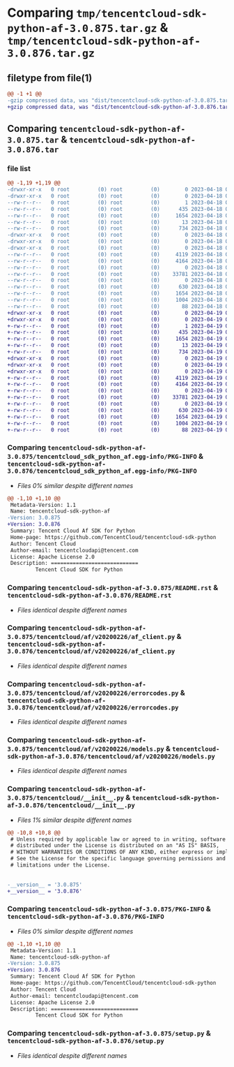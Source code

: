 # Comparing `tmp/tencentcloud-sdk-python-af-3.0.875.tar.gz` & `tmp/tencentcloud-sdk-python-af-3.0.876.tar.gz`

## filetype from file(1)

```diff
@@ -1 +1 @@
-gzip compressed data, was "dist/tencentcloud-sdk-python-af-3.0.875.tar", last modified: Tue Apr 18 00:19:56 2023, max compression
+gzip compressed data, was "dist/tencentcloud-sdk-python-af-3.0.876.tar", last modified: Wed Apr 19 00:15:23 2023, max compression
```

## Comparing `tencentcloud-sdk-python-af-3.0.875.tar` & `tencentcloud-sdk-python-af-3.0.876.tar`

### file list

```diff
@@ -1,19 +1,19 @@
-drwxr-xr-x   0 root         (0) root         (0)        0 2023-04-18 00:19:56.000000 tencentcloud-sdk-python-af-3.0.875/
-drwxr-xr-x   0 root         (0) root         (0)        0 2023-04-18 00:19:56.000000 tencentcloud-sdk-python-af-3.0.875/tencentcloud_sdk_python_af.egg-info/
--rw-r--r--   0 root         (0) root         (0)        1 2023-04-18 00:19:56.000000 tencentcloud-sdk-python-af-3.0.875/tencentcloud_sdk_python_af.egg-info/dependency_links.txt
--rw-r--r--   0 root         (0) root         (0)      435 2023-04-18 00:19:56.000000 tencentcloud-sdk-python-af-3.0.875/tencentcloud_sdk_python_af.egg-info/SOURCES.txt
--rw-r--r--   0 root         (0) root         (0)     1654 2023-04-18 00:19:56.000000 tencentcloud-sdk-python-af-3.0.875/tencentcloud_sdk_python_af.egg-info/PKG-INFO
--rw-r--r--   0 root         (0) root         (0)       13 2023-04-18 00:19:56.000000 tencentcloud-sdk-python-af-3.0.875/tencentcloud_sdk_python_af.egg-info/top_level.txt
--rw-r--r--   0 root         (0) root         (0)      734 2023-04-18 00:19:56.000000 tencentcloud-sdk-python-af-3.0.875/README.rst
-drwxr-xr-x   0 root         (0) root         (0)        0 2023-04-18 00:19:56.000000 tencentcloud-sdk-python-af-3.0.875/tencentcloud/
-drwxr-xr-x   0 root         (0) root         (0)        0 2023-04-18 00:19:56.000000 tencentcloud-sdk-python-af-3.0.875/tencentcloud/af/
-drwxr-xr-x   0 root         (0) root         (0)        0 2023-04-18 00:19:56.000000 tencentcloud-sdk-python-af-3.0.875/tencentcloud/af/v20200226/
--rw-r--r--   0 root         (0) root         (0)     4119 2023-04-18 00:19:56.000000 tencentcloud-sdk-python-af-3.0.875/tencentcloud/af/v20200226/af_client.py
--rw-r--r--   0 root         (0) root         (0)     4164 2023-04-18 00:19:56.000000 tencentcloud-sdk-python-af-3.0.875/tencentcloud/af/v20200226/errorcodes.py
--rw-r--r--   0 root         (0) root         (0)        0 2023-04-18 00:19:56.000000 tencentcloud-sdk-python-af-3.0.875/tencentcloud/af/v20200226/__init__.py
--rw-r--r--   0 root         (0) root         (0)    33781 2023-04-18 00:19:56.000000 tencentcloud-sdk-python-af-3.0.875/tencentcloud/af/v20200226/models.py
--rw-r--r--   0 root         (0) root         (0)        0 2023-04-18 00:19:56.000000 tencentcloud-sdk-python-af-3.0.875/tencentcloud/af/__init__.py
--rw-r--r--   0 root         (0) root         (0)      630 2023-04-18 00:19:56.000000 tencentcloud-sdk-python-af-3.0.875/tencentcloud/__init__.py
--rw-r--r--   0 root         (0) root         (0)     1654 2023-04-18 00:19:56.000000 tencentcloud-sdk-python-af-3.0.875/PKG-INFO
--rw-r--r--   0 root         (0) root         (0)     1004 2023-04-18 00:19:56.000000 tencentcloud-sdk-python-af-3.0.875/setup.py
--rw-r--r--   0 root         (0) root         (0)       88 2023-04-18 00:19:56.000000 tencentcloud-sdk-python-af-3.0.875/setup.cfg
+drwxr-xr-x   0 root         (0) root         (0)        0 2023-04-19 00:15:23.000000 tencentcloud-sdk-python-af-3.0.876/
+drwxr-xr-x   0 root         (0) root         (0)        0 2023-04-19 00:15:23.000000 tencentcloud-sdk-python-af-3.0.876/tencentcloud_sdk_python_af.egg-info/
+-rw-r--r--   0 root         (0) root         (0)        1 2023-04-19 00:15:23.000000 tencentcloud-sdk-python-af-3.0.876/tencentcloud_sdk_python_af.egg-info/dependency_links.txt
+-rw-r--r--   0 root         (0) root         (0)      435 2023-04-19 00:15:23.000000 tencentcloud-sdk-python-af-3.0.876/tencentcloud_sdk_python_af.egg-info/SOURCES.txt
+-rw-r--r--   0 root         (0) root         (0)     1654 2023-04-19 00:15:23.000000 tencentcloud-sdk-python-af-3.0.876/tencentcloud_sdk_python_af.egg-info/PKG-INFO
+-rw-r--r--   0 root         (0) root         (0)       13 2023-04-19 00:15:23.000000 tencentcloud-sdk-python-af-3.0.876/tencentcloud_sdk_python_af.egg-info/top_level.txt
+-rw-r--r--   0 root         (0) root         (0)      734 2023-04-19 00:15:23.000000 tencentcloud-sdk-python-af-3.0.876/README.rst
+drwxr-xr-x   0 root         (0) root         (0)        0 2023-04-19 00:15:23.000000 tencentcloud-sdk-python-af-3.0.876/tencentcloud/
+drwxr-xr-x   0 root         (0) root         (0)        0 2023-04-19 00:15:23.000000 tencentcloud-sdk-python-af-3.0.876/tencentcloud/af/
+drwxr-xr-x   0 root         (0) root         (0)        0 2023-04-19 00:15:23.000000 tencentcloud-sdk-python-af-3.0.876/tencentcloud/af/v20200226/
+-rw-r--r--   0 root         (0) root         (0)     4119 2023-04-19 00:15:23.000000 tencentcloud-sdk-python-af-3.0.876/tencentcloud/af/v20200226/af_client.py
+-rw-r--r--   0 root         (0) root         (0)     4164 2023-04-19 00:15:23.000000 tencentcloud-sdk-python-af-3.0.876/tencentcloud/af/v20200226/errorcodes.py
+-rw-r--r--   0 root         (0) root         (0)        0 2023-04-19 00:15:23.000000 tencentcloud-sdk-python-af-3.0.876/tencentcloud/af/v20200226/__init__.py
+-rw-r--r--   0 root         (0) root         (0)    33781 2023-04-19 00:15:23.000000 tencentcloud-sdk-python-af-3.0.876/tencentcloud/af/v20200226/models.py
+-rw-r--r--   0 root         (0) root         (0)        0 2023-04-19 00:15:23.000000 tencentcloud-sdk-python-af-3.0.876/tencentcloud/af/__init__.py
+-rw-r--r--   0 root         (0) root         (0)      630 2023-04-19 00:15:23.000000 tencentcloud-sdk-python-af-3.0.876/tencentcloud/__init__.py
+-rw-r--r--   0 root         (0) root         (0)     1654 2023-04-19 00:15:23.000000 tencentcloud-sdk-python-af-3.0.876/PKG-INFO
+-rw-r--r--   0 root         (0) root         (0)     1004 2023-04-19 00:15:23.000000 tencentcloud-sdk-python-af-3.0.876/setup.py
+-rw-r--r--   0 root         (0) root         (0)       88 2023-04-19 00:15:23.000000 tencentcloud-sdk-python-af-3.0.876/setup.cfg
```

### Comparing `tencentcloud-sdk-python-af-3.0.875/tencentcloud_sdk_python_af.egg-info/PKG-INFO` & `tencentcloud-sdk-python-af-3.0.876/tencentcloud_sdk_python_af.egg-info/PKG-INFO`

 * *Files 0% similar despite different names*

```diff
@@ -1,10 +1,10 @@
 Metadata-Version: 1.1
 Name: tencentcloud-sdk-python-af
-Version: 3.0.875
+Version: 3.0.876
 Summary: Tencent Cloud Af SDK for Python
 Home-page: https://github.com/TencentCloud/tencentcloud-sdk-python
 Author: Tencent Cloud
 Author-email: tencentcloudapi@tencent.com
 License: Apache License 2.0
 Description: ============================
         Tencent Cloud SDK for Python
```

### Comparing `tencentcloud-sdk-python-af-3.0.875/README.rst` & `tencentcloud-sdk-python-af-3.0.876/README.rst`

 * *Files identical despite different names*

### Comparing `tencentcloud-sdk-python-af-3.0.875/tencentcloud/af/v20200226/af_client.py` & `tencentcloud-sdk-python-af-3.0.876/tencentcloud/af/v20200226/af_client.py`

 * *Files identical despite different names*

### Comparing `tencentcloud-sdk-python-af-3.0.875/tencentcloud/af/v20200226/errorcodes.py` & `tencentcloud-sdk-python-af-3.0.876/tencentcloud/af/v20200226/errorcodes.py`

 * *Files identical despite different names*

### Comparing `tencentcloud-sdk-python-af-3.0.875/tencentcloud/af/v20200226/models.py` & `tencentcloud-sdk-python-af-3.0.876/tencentcloud/af/v20200226/models.py`

 * *Files identical despite different names*

### Comparing `tencentcloud-sdk-python-af-3.0.875/tencentcloud/__init__.py` & `tencentcloud-sdk-python-af-3.0.876/tencentcloud/__init__.py`

 * *Files 1% similar despite different names*

```diff
@@ -10,8 +10,8 @@
 # Unless required by applicable law or agreed to in writing, software
 # distributed under the License is distributed on an "AS IS" BASIS,
 # WITHOUT WARRANTIES OR CONDITIONS OF ANY KIND, either express or implied.
 # See the License for the specific language governing permissions and
 # limitations under the License.
 
 
-__version__ = '3.0.875'
+__version__ = '3.0.876'
```

### Comparing `tencentcloud-sdk-python-af-3.0.875/PKG-INFO` & `tencentcloud-sdk-python-af-3.0.876/PKG-INFO`

 * *Files 0% similar despite different names*

```diff
@@ -1,10 +1,10 @@
 Metadata-Version: 1.1
 Name: tencentcloud-sdk-python-af
-Version: 3.0.875
+Version: 3.0.876
 Summary: Tencent Cloud Af SDK for Python
 Home-page: https://github.com/TencentCloud/tencentcloud-sdk-python
 Author: Tencent Cloud
 Author-email: tencentcloudapi@tencent.com
 License: Apache License 2.0
 Description: ============================
         Tencent Cloud SDK for Python
```

### Comparing `tencentcloud-sdk-python-af-3.0.875/setup.py` & `tencentcloud-sdk-python-af-3.0.876/setup.py`

 * *Files identical despite different names*

